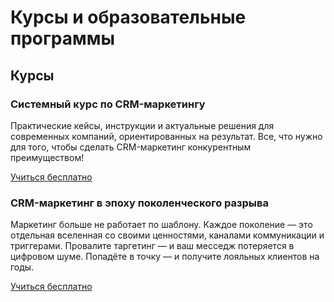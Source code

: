 # Курсы и образовательные программы

## Курсы

### Системный курс по CRM-маркетингу

Практические кейсы, инструкции и актуальные решения для современных компаний, ориентированных на результат. Все, что нужно для того, чтобы сделать CRM-маркетинг конкурентным преимуществом!

[Учиться бесплатно](https://stepik.org/course/234225/syllabus)

### CRM-маркетинг в эпоху поколенческого разрыва

Маркетинг больше не работает по шаблону. Каждое поколение — это отдельная вселенная со своими ценностями, каналами коммуникации и триггерами. Провалите таргетинг — и ваш месседж потеряется в цифровом шуме. Попадёте в точку — и получите лояльных клиентов на годы.

[Учиться бесплатно](https://stepik.org/course/247096/syllabus)